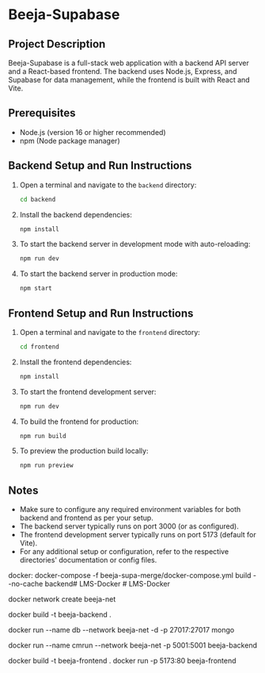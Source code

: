 # Beeja-Supabase

## Project Description
Beeja-Supabase is a full-stack web application with a backend API server and a React-based frontend. The backend uses Node.js, Express, and Supabase for data management, while the frontend is built with React and Vite.

## Prerequisites
- Node.js (version 16 or higher recommended)
- npm (Node package manager)

## Backend Setup and Run Instructions
1. Open a terminal and navigate to the `backend` directory:
   ```bash
   cd backend
   ```
2. Install the backend dependencies:
   ```bash
   npm install
   ```
3. To start the backend server in development mode with auto-reloading:
   ```bash
   npm run dev
   ```
4. To start the backend server in production mode:
   ```bash
   npm start
   ```

## Frontend Setup and Run Instructions
1. Open a terminal and navigate to the `frontend` directory:
   ```bash
   cd frontend
   ```
2. Install the frontend dependencies:
   ```bash
   npm install
   ```
3. To start the frontend development server:
   ```bash
   npm run dev
   ```
4. To build the frontend for production:
   ```bash
   npm run build
   ```
5. To preview the production build locally:
   ```bash
   npm run preview
   ```

## Notes
- Make sure to configure any required environment variables for both backend and frontend as per your setup.
- The backend server typically runs on port 3000 (or as configured).
- The frontend development server typically runs on port 5173 (default for Vite).
- For any additional setup or configuration, refer to the respective directories' documentation or config files.


docker:
docker-compose -f beeja-supa-merge/docker-compose.yml build --no-cache backend#   L M S - D o c k e r 
 
 #   L M S - D o c k e r 
 
 

docker network create beeja-net

docker build -t beeja-backend .

docker run --name db --network beeja-net -d -p 27017:27017 mongo  


docker run --name cmrun --network beeja-net -p 5001:5001 beeja-backend

docker build -t beeja-frontend .
docker run -p 5173:80 beeja-frontend

